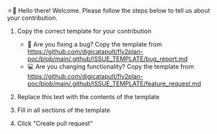 ⚛👋 Hello there! Welcome. Please follow the steps below to tell us about your contribution.

1. Copy the correct template for your contribution

   - 🐛 Are you fixing a bug? Copy the template from <https://github.com/digicatapult/fly2plan-poc/blob/main/.github/ISSUE_TEMPLATE/bug_report.md>
   - 💻 Are you changing functionality? Copy the template from <https://github.com/digicatapult/fly2plan-poc/blob/main/.github/ISSUE_TEMPLATE/feature_request.md>

2. Replace this text with the contents of the template
3. Fill in all sections of the template
4. Click "Create pull request"
